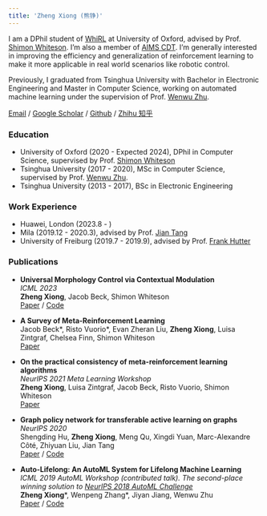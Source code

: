 ```yaml
---
title: 'Zheng Xiong (熊铮)'
---
```


I am a DPhil student of [WhiRL](http://whirl.cs.ox.ac.uk/) at University of Oxford, advised by Prof. [Shimon Whiteson](http://whirl.cs.ox.ac.uk/pages/people/shimon.html). I’m also a member of [AIMS CDT](https://aims.robots.ox.ac.uk/). I’m generally interested in improving the efficiency and generalization of reinforcement learning to make it more applicable in real world scenarios like robotic control.

Previously, I graduated from Tsinghua University with Bachelor in Electronic Engineering and Master in Computer Science, working on automated machine learning under the supervision of Prof. [Wenwu Zhu](https://www.cs.tsinghua.edu.cn/info/1116/3529.htm).

[Email](zheng.xiong@eng.ox.ac.uk) / [Google Scholar](https://scholar.google.com/citations?user=F5bted4AAAAJ&hl=en) / [Github](https://github.com/MasterXiong) / [Zhihu 知乎](https://www.zhihu.com/people/xiong-zheng-87-58)

### Education
- University of Oxford (2020 - Expected 2024), DPhil in Computer Science, supervised by Prof. [Shimon Whiteson](http://whirl.cs.ox.ac.uk/)
- Tsinghua University (2017 - 2020), MSc in Computer Science, supervised by Prof. [Wenwu Zhu](https://www.cs.tsinghua.edu.cn/info/1116/3529.htm). 
- Tsinghua University (2013 - 2017), BSc in Electronic Engineering

### Work Experience
- Huawei, London (2023.8 - )
- Mila (2019.12 - 2020.3), advised by Prof. [Jian Tang](https://jian-tang.com/)
- University of Freiburg (2019.7 - 2019.9), advised by Prof. [Frank Hutter](https://ml.informatik.uni-freiburg.de/profile/hutter/)

### Publications
- **Universal Morphology Control via Contextual Modulation**  
*ICML 2023*  
**Zheng Xiong**, Jacob Beck, Shimon Whiteson  
[Paper](https://arxiv.org/abs/2302.11070) / [Code](https://github.com/MasterXiong/ModuMorph)

- **A Survey of Meta-Reinforcement Learning**  
Jacob Beck*, Risto Vuorio*, Evan Zheran Liu, **Zheng Xiong**, Luisa Zintgraf, Chelsea Finn, Shimon Whiteson  
[Paper](https://arxiv.org/pdf/2301.08028)

- **On the practical consistency of meta-reinforcement learning algorithms**  
*NeurIPS 2021 Meta Learning Workshop*  
**Zheng Xiong**, Luisa Zintgraf, Jacob Beck, Risto Vuorio, Shimon Whiteson  
[Paper](https://arxiv.org/pdf/2112.00478)

- **Graph policy network for transferable active learning on graphs**  
*NeurIPS 2020*  
Shengding Hu, **Zheng Xiong**, Meng Qu, Xingdi Yuan, Marc-Alexandre Côté, Zhiyuan Liu, Jian Tang  
[Paper](https://proceedings.neurips.cc/paper/2020/file/73740ea85c4ec25f00f9acbd859f861d-Paper.pdf) / [Code](https://github.com/ShengdingHu/GraphPolicyNetworkActiveLearning)

- **Auto-Lifelong: An AutoML System for Lifelong Machine Learning**  
*ICML 2019 AutoML Workshop (contributed talk). The second-place winning solution to [NeurIPS 2018 AutoML Challenge](https://competitions.codalab.org/competitions/19836)*  
**Zheng Xiong***, Wenpeng Zhang*, Jiyan Jiang, Wenwu Zhu  
[Paper](https://www.automl.org/wp-content/uploads/2019/06/automlws2019_Paper49.pdf) / [Code](https://github.com/MetaLearners/NIPS-2018-AutoML-Challenge)
